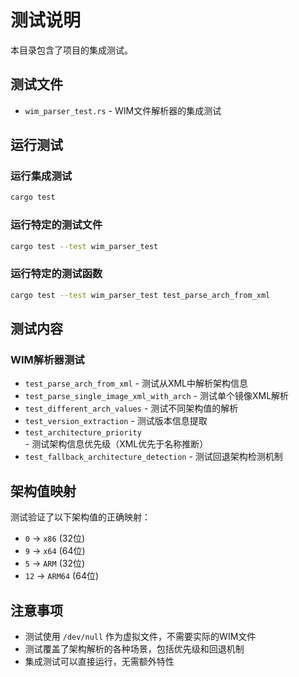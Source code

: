 # 测试说明

本目录包含了项目的集成测试。

## 测试文件

- `wim_parser_test.rs` - WIM文件解析器的集成测试

## 运行测试

### 运行集成测试

```bash
cargo test
```

### 运行特定的测试文件

```bash
cargo test --test wim_parser_test
```

### 运行特定的测试函数

```bash
cargo test --test wim_parser_test test_parse_arch_from_xml
```

## 测试内容

### WIM解析器测试

- `test_parse_arch_from_xml` - 测试从XML中解析架构信息
- `test_parse_single_image_xml_with_arch` - 测试单个镜像XML解析
- `test_different_arch_values` - 测试不同架构值的解析
- `test_version_extraction` - 测试版本信息提取
- `test_architecture_priority` - 测试架构信息优先级（XML优先于名称推断）
- `test_fallback_architecture_detection` - 测试回退架构检测机制

## 架构值映射

测试验证了以下架构值的正确映射：

- `0` → `x86` (32位)
- `9` → `x64` (64位)
- `5` → `ARM` (32位)
- `12` → `ARM64` (64位)

## 注意事项

- 测试使用 `/dev/null` 作为虚拟文件，不需要实际的WIM文件
- 测试覆盖了架构解析的各种场景，包括优先级和回退机制
- 集成测试可以直接运行，无需额外特性